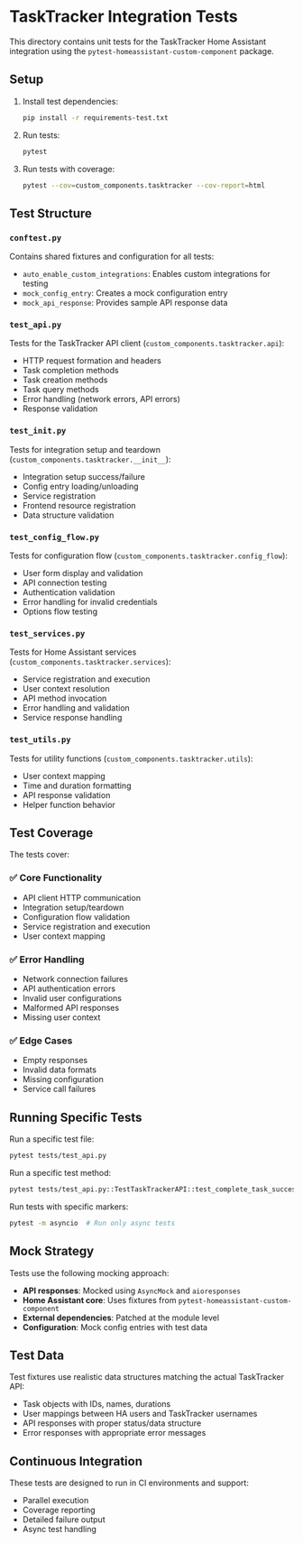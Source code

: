 # TaskTracker Integration Tests

This directory contains unit tests for the TaskTracker Home Assistant integration using the `pytest-homeassistant-custom-component` package.

## Setup

1. Install test dependencies:
   ```bash
   pip install -r requirements-test.txt
   ```

2. Run tests:
   ```bash
   pytest
   ```

3. Run tests with coverage:
   ```bash
   pytest --cov=custom_components.tasktracker --cov-report=html
   ```

## Test Structure

### `conftest.py`
Contains shared fixtures and configuration for all tests:
- `auto_enable_custom_integrations`: Enables custom integrations for testing
- `mock_config_entry`: Creates a mock configuration entry
- `mock_api_response`: Provides sample API response data

### `test_api.py`
Tests for the TaskTracker API client (`custom_components.tasktracker.api`):
- HTTP request formation and headers
- Task completion methods
- Task creation methods
- Task query methods
- Error handling (network errors, API errors)
- Response validation

### `test_init.py`
Tests for integration setup and teardown (`custom_components.tasktracker.__init__`):
- Integration setup success/failure
- Config entry loading/unloading
- Service registration
- Frontend resource registration
- Data structure validation

### `test_config_flow.py`
Tests for configuration flow (`custom_components.tasktracker.config_flow`):
- User form display and validation
- API connection testing
- Authentication validation
- Error handling for invalid credentials
- Options flow testing

### `test_services.py`
Tests for Home Assistant services (`custom_components.tasktracker.services`):
- Service registration and execution
- User context resolution
- API method invocation
- Error handling and validation
- Service response handling

### `test_utils.py`
Tests for utility functions (`custom_components.tasktracker.utils`):
- User context mapping
- Time and duration formatting
- API response validation
- Helper function behavior

## Test Coverage

The tests cover:

### ✅ Core Functionality
- API client HTTP communication
- Integration setup/teardown
- Configuration flow validation
- Service registration and execution
- User context mapping

### ✅ Error Handling
- Network connection failures
- API authentication errors
- Invalid user configurations
- Malformed API responses
- Missing user context

### ✅ Edge Cases
- Empty responses
- Invalid data formats
- Missing configuration
- Service call failures

## Running Specific Tests

Run a specific test file:
```bash
pytest tests/test_api.py
```

Run a specific test method:
```bash
pytest tests/test_api.py::TestTaskTrackerAPI::test_complete_task_success
```

Run tests with specific markers:
```bash
pytest -m asyncio  # Run only async tests
```

## Mock Strategy

Tests use the following mocking approach:
- **API responses**: Mocked using `AsyncMock` and `aioresponses`
- **Home Assistant core**: Uses fixtures from `pytest-homeassistant-custom-component`
- **External dependencies**: Patched at the module level
- **Configuration**: Mock config entries with test data

## Test Data

Test fixtures use realistic data structures matching the actual TaskTracker API:
- Task objects with IDs, names, durations
- User mappings between HA users and TaskTracker usernames
- API responses with proper status/data structure
- Error responses with appropriate error messages

## Continuous Integration

These tests are designed to run in CI environments and support:
- Parallel execution
- Coverage reporting
- Detailed failure output
- Async test handling